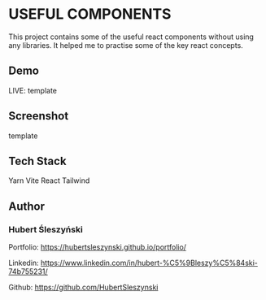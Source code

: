 # USEFUL COMPONENTS

This project contains some of the useful react components without using any libraries. It helped me to practise some of the key react concepts.

## Demo

LIVE: template

## Screenshot

template

## Tech Stack

Yarn Vite React Tailwind

## Author

### Hubert Śleszyński

Portfolio: https://hubertsleszynski.github.io/portfolio/

Linkedin: https://www.linkedin.com/in/hubert-%C5%9Bleszy%C5%84ski-74b755231/

Github: https://github.com/HubertSleszynski
